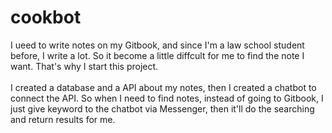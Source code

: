 # cookbot
I ueed to write notes on my Gitbook, and since I'm a law school student before, I write a lot. So it become a little diffcult for me to find the note I want. That's why I start this project.
<br>
<br>
I created a database and a API about my notes, then I created a chatbot to connect the API. So when I need to find notes, instead of going to Gitbook, I just give keyword to the chatbot via Messenger, then it'll do the searching and return results for me.
